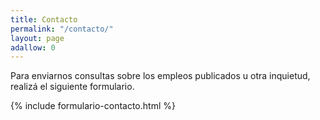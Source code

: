 ```yaml
---
title: Contacto
permalink: "/contacto/"
layout: page
adallow: 0
---
```

Para enviarnos consultas sobre los empleos publicados u otra inquietud, realizá el siguiente formulario. 

{% include formulario-contacto.html %}

